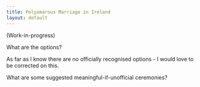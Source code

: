 ```yaml
---
title: Polyamarous Marriage in Ireland
layout: default
---
```

(Work-in-progress)

What are the options?

As far as I know there are no officially recognised options - I would love to be corrected on this.

What are some suggested meaningful-if-unofficial ceremonies?